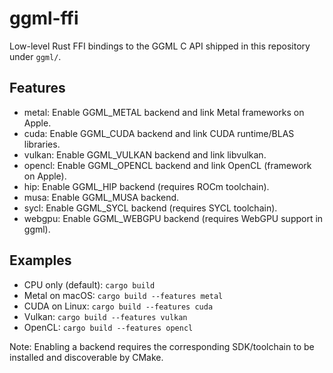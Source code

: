 ggml-ffi
=========

Low-level Rust FFI bindings to the GGML C API shipped in this repository under `ggml/`.

Features
--------

- metal: Enable GGML_METAL backend and link Metal frameworks on Apple.
- cuda: Enable GGML_CUDA backend and link CUDA runtime/BLAS libraries.
- vulkan: Enable GGML_VULKAN backend and link libvulkan.
- opencl: Enable GGML_OPENCL backend and link OpenCL (framework on Apple).
- hip: Enable GGML_HIP backend (requires ROCm toolchain).
- musa: Enable GGML_MUSA backend.
- sycl: Enable GGML_SYCL backend (requires SYCL toolchain).
- webgpu: Enable GGML_WEBGPU backend (requires WebGPU support in ggml).

Examples
--------

- CPU only (default): `cargo build`
- Metal on macOS: `cargo build --features metal`
- CUDA on Linux: `cargo build --features cuda`
- Vulkan: `cargo build --features vulkan`
- OpenCL: `cargo build --features opencl`

Note: Enabling a backend requires the corresponding SDK/toolchain to be installed and discoverable by CMake.
